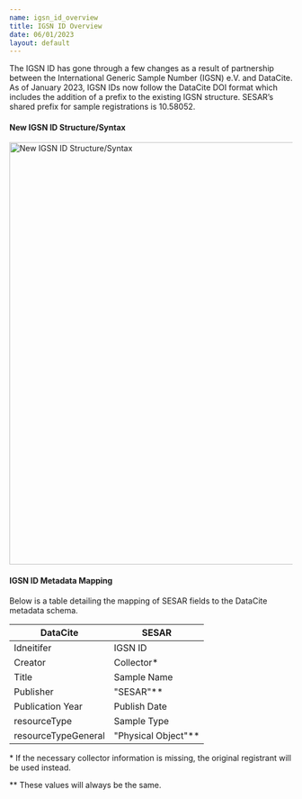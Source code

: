 ```yaml
---
name: igsn_id_overview
title: IGSN ID Overview
date: 06/01/2023
layout: default
---
```


The IGSN ID has gone through a few changes as a result of partnership between the International Generic Sample Number (IGSN) e.V. and DataCite. As of January 2023, IGSN IDs now follow the DataCite DOI format which includes the addition of a prefix to the existing IGSN structure. SESAR’s shared prefix for sample registrations is 10.58052.

#### New IGSN ID Structure/Syntax
<img src="{{site.baseurl}}/assets/images/IGSNFormat.png" alt="New IGSN ID Structure/Syntax" width="750"/>

#### IGSN ID Metadata Mapping
Below is a table detailing the mapping of SESAR fields to the DataCite metadata schema. 

| DataCite        | SESAR           |
| ------------- |---------------|
| Idneitifer      | IGSN ID |
| Creator      | Collector* |
| Title      | Sample Name |
| Publisher      | "SESAR"** |
| Publication Year      | Publish Date |
| resourceType      | Sample Type |
| resourceTypeGeneral      | "Physical Object"** |

\* If the necessary collector information is missing, the original registrant will be used instead.

** These values will always be the same.